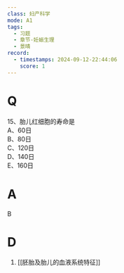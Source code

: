 ```yaml
---
class: 妇产科学
mode: A1
tags:
  - 习题
  - 章节-妊娠生理
  - 景晴
record:
  - timestamps: 2024-09-12-22:44:06
    score: 1
---
```


# Q

15、胎儿红细胞的寿命是  
A、60日  
B、80日  
C、120日  
D、140日  
E、160日  
# A
B
# D
1. [[胚胎及胎儿的血液系统特征]]